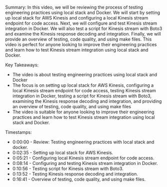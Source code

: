 Summary:
In this video, we will be reviewing the process of testing engineering practices using local stack and Docker. We will start by setting up local stack for AWS Kinesis and configuring a local Kinesis stream endpoint for code access. Next, we will configure and test Kinesis stream integration in Docker. We will also test a script for Kinesis stream with Boto3 and examine the Kinesis response decoding and integration. Finally, we will provide an overview of testing, code quality, and using make files. This video is perfect for anyone looking to improve their engineering practices and learn how to test Kinesis stream integration using local stack and Docker.

Key Takeaways:
- The video is about testing engineering practices using local stack and Docker
- The focus is on setting up local stack for AWS Kinesis, configuring a local Kinesis stream endpoint for code access, testing Kinesis stream integration in Docker, testing a script for Kinesis stream with Boto3, examining the Kinesis response decoding and integration, and providing an overview of testing, code quality, and using make files
- The video is suitable for anyone looking to improve their engineering practices and learn how to test Kinesis stream integration using local stack and Docker.

Timestamps:
- 0:00:00 - Review: Testing engineering practices with local stack and docker.
- 0:02:35 - Setting up local stack for AWS Kinesis.
- 0:05:21 - Configuring local Kinesis stream endpoint for code access.
- 0:08:14 - Configuring and testing Kinesis stream integration in Docker.
- 0:10:56 - Testing script for Kinesis stream with Boto3.
- 0:13:52 - Testing Kinesis response decoding and integration.
- 0:16:41 - Overview of testing, code quality, and using make files.

